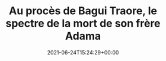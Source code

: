 ---
title: Au procès de Bagui Traore, le spectre de la mort de son frère Adama
date: 2021-06-24T15:24:29+00:00
concerned:
  - joseph-hazan
press:
  title: Libération
  url: https://www.liberation.fr/societe/police-justice/au-proces-de-bagui-traore-le-spectre-de-la-mort-de-son-frere-adama-20210624_XBS52JXFYVEBLGF37GCHQ24MUI/
---